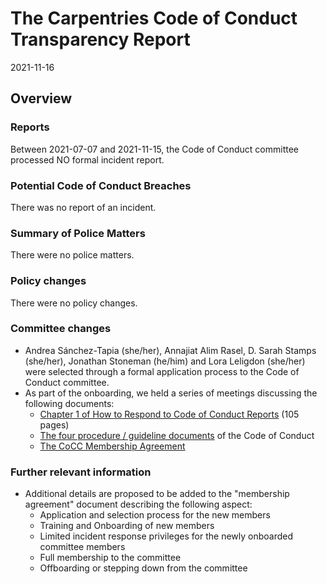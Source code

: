 # The Carpentries Code of Conduct Transparency Report

2021-11-16

## Overview

### Reports

Between 2021-07-07 and 2021-11-15, the Code of Conduct committee processed NO formal incident report. 

### Potential Code of Conduct Breaches

There was no report of an incident.

### Summary of Police Matters

There were no police matters.

### Policy changes

There were no policy changes.  
 
### Committee changes

- Andrea Sánchez-Tapia (she/her), Annajiat Alim Rasel, D. Sarah Stamps (she/her), Jonathan Stoneman (he/him) and Lora Leligdon (she/her) were selected through a formal application process to the Code of Conduct committee.
- As part of the onboarding, we held a series of meetings discussing the following documents:
  - [Chapter 1 of How to Respond to Code of Conduct Reports](https://drive.google.com/file/d/1B3rC9fwSDDVzrJ-e-vCO5O4Q3ndfzy47/view) (105 pages)
  - [The four procedure / guideline documents](https://docs.carpentries.org/topic_folders/policies/code-of-conduct.html) of the Code of Conduct 
  - [The CoCC Membership Agreement](https://docs.carpentries.org/topic_folders/policies/coc-membership-agreement.html)

### Further relevant information

- Additional details are proposed to be added to the "membership agreement" document describing the following aspect:
  - Application and selection process for the new members
  - Training and Onboarding of new members
  - Limited incident response privileges for the newly onboarded committee members
  - Full membership to the committee
  - Offboarding or stepping down from the committee

